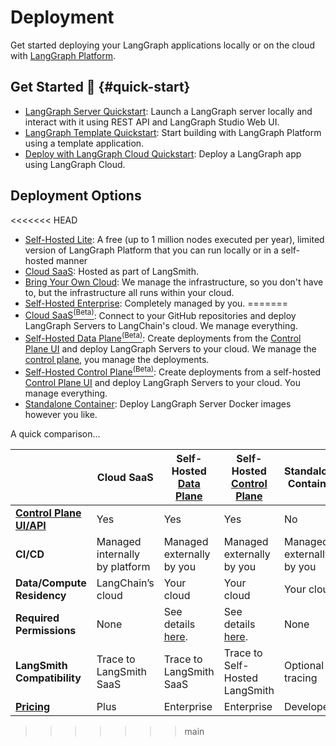 # Deployment

Get started deploying your LangGraph applications locally or on the cloud with
[LangGraph Platform](../concepts/langgraph_platform.md).

## Get Started 🚀 {#quick-start}

- [LangGraph Server Quickstart](../tutorials/langgraph-platform/local-server.md): Launch a LangGraph server locally and interact with it using REST API and LangGraph Studio Web UI.
- [LangGraph Template Quickstart](../concepts/template_applications.md): Start building with LangGraph Platform using a template application.
- [Deploy with LangGraph Cloud Quickstart](../cloud/quick_start.md): Deploy a LangGraph app using LangGraph Cloud.


## Deployment Options

<<<<<<< HEAD
- [Self-Hosted Lite](../concepts/self_hosted.md): A free (up to 1 million nodes executed per year), limited version of LangGraph Platform that you can run locally or in a self-hosted manner
- [Cloud SaaS](../concepts/langgraph_cloud.md): Hosted as part of LangSmith.
- [Bring Your Own Cloud](../concepts/bring_your_own_cloud.md): We manage the infrastructure, so you don't have to, but the infrastructure all runs within your cloud.
- [Self-Hosted Enterprise](../concepts/self_hosted.md): Completely managed by you.
=======
- <a href="../../concepts/langgraph_cloud/">Cloud SaaS<sup>(Beta)</sup></a>: Connect to your GitHub repositories and deploy LangGraph Servers to LangChain's cloud. We manage everything.
- <a href="../../concepts/langgraph_self_hosted_data_plane/">Self-Hosted Data Plane<sup>(Beta)</sup></a>: Create deployments from the [Control Plane UI](../concepts/langgraph_control_plane.md#control-plane-ui) and deploy LangGraph Servers to your cloud. We manage the [control plane](../concepts/langgraph_control_plane.md), you manage the deployments.
- <a href="../../concepts/langgraph_self_hosted_control_plane/">Self-Hosted Control Plane<sup>(Beta)</sup></a>: Create deployments from a self-hosted [Control Plane UI](../concepts/langgraph_control_plane.md#control-plane-ui) and deploy LangGraph Servers to your cloud. You manage everything.
- [Standalone Container](../concepts/langgraph_standalone_container.md): Deploy LangGraph Server Docker images however you like.

A quick comparison...

|                      | **Cloud SaaS** | **Self-Hosted [Data Plane](../concepts/langgraph_data_plane.md)** | **Self-Hosted [Control Plane](../concepts/langgraph_control_plane.md)** | **Standalone Container** |
|----------------------|----------------|----------------------------|-------------------------------|--------------------------|
| **[Control Plane UI/API](../concepts/langgraph_control_plane.md)** | Yes | Yes | Yes | No |
| **CI/CD** | Managed internally by platform | Managed externally by you | Managed externally by you | Managed externally by you |
| **Data/Compute Residency** | LangChain’s cloud | Your cloud | Your cloud | Your cloud |
| **Required Permissions** | None | See details [here](). | See details [here](). | None |
| **LangSmith Compatibility** | Trace to LangSmith SaaS | Trace to LangSmith SaaS | Trace to Self-Hosted LangSmith | Optional tracing |
| **[Pricing](https://www.langchain.com/pricing-langgraph-platform)** | Plus | Enterprise | Enterprise | Developer |
>>>>>>> main
